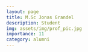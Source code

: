 ```yaml
---
layout: page
title: M.Sc Jonas Grandel
description: Student
img: assets/img/prof_pic.jpg
importance: 11
category: alumni
---
```

